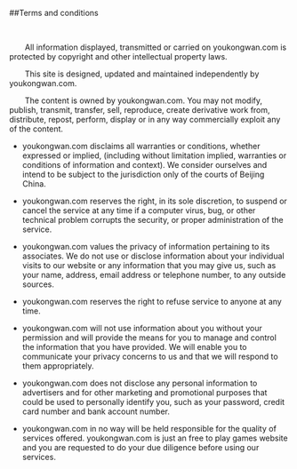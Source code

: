 ##Terms and conditions

<br/>

&emsp;&emsp;All information displayed, transmitted or carried on youkongwan.com is protected by copyright and other intellectual property laws.

&emsp;&emsp;This site is designed, updated and maintained independently by youkongwan.com. 

&emsp;&emsp;The content is owned by youkongwan.com. You may not modify, publish, transmit, transfer, sell, reproduce, create derivative work from, distribute, repost, perform, display or in any way commercially exploit any of the content.

* youkongwan.com disclaims all warranties or conditions, whether expressed or implied, (including without limitation implied, warranties or conditions of information and context). We consider ourselves and intend to be subject to the jurisdiction only of the courts of Beijing China.

* youkongwan.com reserves the right, in its sole discretion, to suspend or cancel the service at any time if a computer virus, bug, or other technical problem corrupts the security, or proper administration of the service.

* youkongwan.com values the privacy of information pertaining to its associates. We do not use or disclose information about your individual visits to our website or any information that you may give us, such as your name, address, email address or telephone number, to any outside sources.

* youkongwan.com reserves the right to refuse service to anyone at any time.

* youkongwan.com will not use information about you without your permission and will provide the means for you to manage and control the information that you have provided. We will enable you to communicate your privacy concerns to us and that we will respond to them appropriately.

* youkongwan.com does not disclose any personal information to advertisers and for other marketing and promotional purposes that could be used to personally identify you, such as your password, credit card number and bank account number.

* youkongwan.com in no way will be held responsible for the quality of services offered. youkongwan.com is just an free to play games website and you are requested to do your due diligence before using our services.
